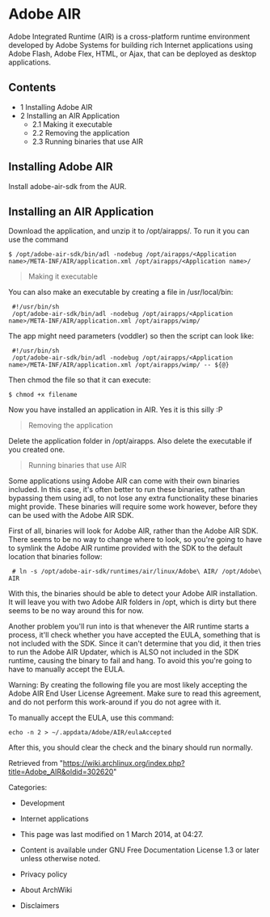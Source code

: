 Adobe AIR
=========

Adobe Integrated Runtime (AIR) is a cross-platform runtime environment
developed by Adobe Systems for building rich Internet applications using
Adobe Flash, Adobe Flex, HTML, or Ajax, that can be deployed as desktop
applications.

Contents
--------

-   1 Installing Adobe AIR
-   2 Installing an AIR Application
    -   2.1 Making it executable
    -   2.2 Removing the application
    -   2.3 Running binaries that use AIR

Installing Adobe AIR
--------------------

Install adobe-air-sdk from the AUR.

Installing an AIR Application
-----------------------------

Download the application, and unzip it to /opt/airapps/<appname>. To run
it you can use the command

    $ /opt/adobe-air-sdk/bin/adl -nodebug /opt/airapps/<Application name>/META-INF/AIR/application.xml /opt/airapps/<Application name>/

> Making it executable

You can also make an executable by creating a file in /usr/local/bin:

     #!/usr/bin/sh
     /opt/adobe-air-sdk/bin/adl -nodebug /opt/airapps/<Application name>/META-INF/AIR/application.xml /opt/airapps/wimp/

The app might need parameters (voddler) so then the script can look
like:

     #!/usr/bin/sh
     /opt/adobe-air-sdk/bin/adl -nodebug /opt/airapps/<Application name>/META-INF/AIR/application.xml /opt/airapps/wimp/ -- ${@}

Then chmod the file so that it can execute:

    $ chmod +x filename

Now you have installed an application in AIR. Yes it is this silly :P

> Removing the application

Delete the application folder in /opt/airapps. Also delete the
executable if you created one.

> Running binaries that use AIR

Some applications using Adobe AIR can come with their own binaries
included. In this case, it's often better to run these binaries, rather
than bypassing them using adl, to not lose any extra functionality these
binaries might provide. These binaries will require some work however,
before they can be used with the Adobe AIR SDK.

First of all, binaries will look for Adobe AIR, rather than the Adobe
AIR SDK. There seems to be no way to change where to look, so you're
going to have to symlink the Adobe AIR runtime provided with the SDK to
the default location that binaries follow:

     # ln -s /opt/adobe-air-sdk/runtimes/air/linux/Adobe\ AIR/ /opt/Adobe\ AIR

With this, the binaries should be able to detect your Adobe AIR
installation. It will leave you with two Adobe AIR folders in  /opt,
which is dirty but there seems to be no way around this for now.

Another problem you'll run into is that whenever the AIR runtime starts
a process, it'll check whether you have accepted the EULA, something
that is not included with the SDK. Since it can't determine that you
did, it then tries to run the Adobe AIR Updater, which is ALSO not
included in the SDK runtime, causing the binary to fail and hang. To
avoid this you're going to have to manually accept the EULA.

Warning: By creating the following file you are most likely accepting
the Adobe AIR End User License Agreement. Make sure to read this
agreement, and do not perform this work-around if you do not agree with
it.

  
 To manually accept the EULA, use this command:

    echo -n 2 > ~/.appdata/Adobe/AIR/eulaAccepted

After this, you should clear the check and the binary should run
normally.

Retrieved from
"https://wiki.archlinux.org/index.php?title=Adobe_AIR&oldid=302620"

Categories:

-   Development
-   Internet applications

-   This page was last modified on 1 March 2014, at 04:27.
-   Content is available under GNU Free Documentation License 1.3 or
    later unless otherwise noted.
-   Privacy policy
-   About ArchWiki
-   Disclaimers
